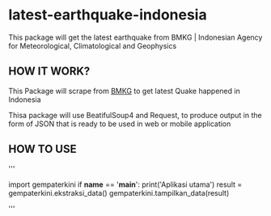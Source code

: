 # latest-earthquake-indonesia
This package will get the latest earthquake from BMKG | Indonesian Agency for Meteorological, Climatological and Geophysics 

## HOW IT WORK?
This Package will scrape from [BMKG](https://bmkg.go.id) to get latest Quake happened in Indonesia

Thisa package will use BeatifulSoup4 and Request, to produce output in the form of JSON that is ready to be used in web or mobile application

## HOW TO USE
'''

import gempaterkini
if __name__ == '__main__':
    print('Aplikasi utama')
    result = gempaterkini.ekstraksi_data()
    gempaterkini.tampilkan_data(result)

'''

